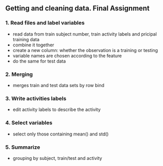 ## Getting and cleaning data. Final Assignment

### 1. Read files and label variables  
 - read data from train subject number, train activity labels and pricipal training data 
 - combine it together
 - create a new column: whether the observation is a training or testing
 - variable names are chosen according to the feature
 - do the same for test data

### 2. Merging
- merges train and test data sets by row bind 

### 3. Write activities labels
- edit activity labels to describe the activity

### 4. Select variables
- select only those containing mean() and std()

### 5. Summarize 
- grouping by subject, train/test and activity
